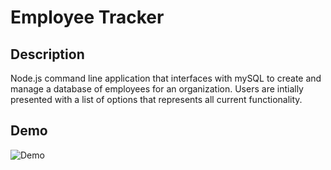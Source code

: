 # Employee Tracker

## Description
Node.js command line application that interfaces with mySQL to create and manage a database of employees for an organization. Users are intially presented with a list of options that represents all current functionality.

## Demo
![Demo](demo.gif)